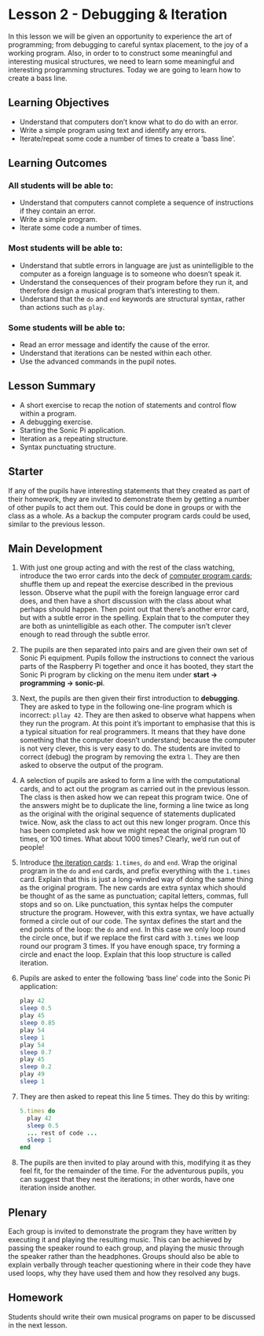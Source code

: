 # Lesson 2 - Debugging & Iteration

In this lesson we will be given an opportunity to experience the art of programming; from debugging to careful syntax placement, to the joy of a working program. Also, in order to to construct some meaningful and interesting musical structures, we need to learn some meaningful and interesting programming structures. Today we are going to learn how to create a bass line.

## Learning Objectives

- Understand that computers don’t know what to do do with an error.
- Write a simple program using text and identify any errors.
- Iterate/repeat some code a number of times to create a 'bass line'.

## Learning Outcomes

### All students will be able to:

- Understand that computers cannot complete a sequence of instructions if they contain an error.
- Write a simple program.
- Iterate some code a number of times.

### Most students will be able to:

- Understand that subtle errors in language are just as unintelligible to the computer as a foreign language is to someone who doesn’t speak it.
- Understand the consequences of their program before they run it, and therefore design a musical program that’s interesting to them.
- Understand that the `do` and `end` keywords are structural syntax, rather than actions such as `play`.

### Some students will be able to:

- Read an error message and identify the cause of the error.
- Understand that iterations can be nested within each other.
- Use the advanced commands in the pupil notes.

## Lesson Summary

- A short exercise to recap the notion of statements and control flow within a program.
- A debugging exercise.
- Starting the Sonic Pi application.
- Iteration as a repeating structure.
- Syntax punctuating structure.

## Starter

If any of the pupils have interesting statements that they created as part of their homework, they are invited to demonstrate them by getting a number of other pupils to act them out. This could be done in groups or with the class as a whole. As a backup the computer program cards could be used, similar to the previous lesson.

## Main Development

1. With just one group acting and with the rest of the class watching, introduce the two error cards into the deck of [computer program cards](files/Lesson-2-Debug-Cards.pdf); shuffle them up and repeat the exercise described in the previous lesson. Observe what the pupil with the foreign language error card does, and then have a short discussion with the class about what perhaps should happen. Then point out that there’s another error card, but with a subtle error in the spelling. Explain that to the computer they are both as unintelligible as each other. The computer isn’t clever enough to read through the subtle error.

1. The pupils are then separated into pairs and are given their own set of Sonic Pi equipment. Pupils follow the instructions to connect the various parts of the Raspberry Pi together and once it has booted, they start the Sonic Pi program by clicking on the menu item under **start -> programming -> sonic-pi**.

1. Next, the pupils are then given their first introduction to **debugging**. They are asked to type in the following one-line program which is incorrect: `pllay 42`. They are then asked to observe what happens when they run the program. At this point it’s important to emphasise that this is a typical situation for real programmers. It means that they have done something that the computer doesn’t understand; because the computer is not very clever, this is very easy to do. The students are invited to correct (debug) the program by removing the extra `l`. They are then asked to observe the output of the program.

1. A selection of pupils are asked to form a line with the computational cards, and to act out the program as carried out in the previous lesson. The class is then asked how we can repeat this program twice. One of the answers might be to duplicate the line, forming a line twice as long as the original with the original sequence of statements duplicated twice. Now, ask the class to act out this new longer program. Once this has been completed ask how we might repeat the original program 10 times, or 100 times. What about 1000 times? Clearly, we’d run out of people!

1. Introduce [the iteration cards](Lesson-2-Iteration-Cards.pdf): `1.times`, `do` and `end`. Wrap the original program in the `do` and `end` cards, and prefix everything with the `1.times` card. Explain that this is just a long-winded way of doing the same thing as the original program. The new cards are extra syntax which should be thought of as the same as punctuation; capital letters, commas, full stops and so on. Like punctuation, this syntax helps the computer structure the program. However, with this extra syntax, we have actually formed a circle out of our code. The syntax defines the start and the end points of the loop: the `do` and `end`. In this case we only loop round the circle once, but if we replace the first card with `3.times` we loop round our program 3 times. If you have enough space, try forming a circle and enact the loop. Explain that this loop structure is called iteration.

1. Pupils are asked to enter the following ‘bass line’ code into the Sonic Pi application:

	```ruby
	play 42
	sleep 0.5
	play 45
	sleep 0.85
	play 54
	sleep 1
	play 54
	sleep 0.7
	play 45
	sleep 0.2
	play 49
	sleep 1
	```

1. They are then asked to repeat this line 5 times. They do this by writing:

	```ruby
	5.times do
  	  play 42
  	  sleep 0.5
      ... rest of code ...
	  sleep 1
	end
	```

1. The pupils are then invited to play around with this, modifying it as they feel fit, for the remainder of the time. For the adventurous pupils, you can suggest that they nest the iterations; in other words, have one iteration inside another.

## Plenary

Each group is invited to demonstrate the program they have written by executing it and playing the resulting music. This can be achieved by passing the speaker round to each group, and playing the music through the speaker rather than the headphones. Groups should also be able to explain verbally through teacher questioning where in their code they have used loops, why they have used them and how they resolved any bugs.

## Homework

Students should write their own musical programs on paper to be discussed in the next lesson.
